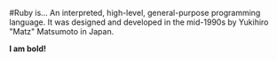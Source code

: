 #Ruby is...
An interpreted, high-level, general-purpose programming language. It was designed and developed in the mid-1990s by Yukihiro "Matz" Matsumoto in Japan.

**I am bold!**